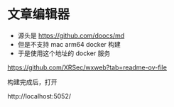 # 文章编辑器

- 源头是  https://github.com/doocs/md
- 但是不支持 mac arm64 docker 构建
- 于是使用这个地址的 docker 服务

https://github.com/XRSec/wxweb?tab=readme-ov-file

构建完成后，打开

http://localhost:5052/
